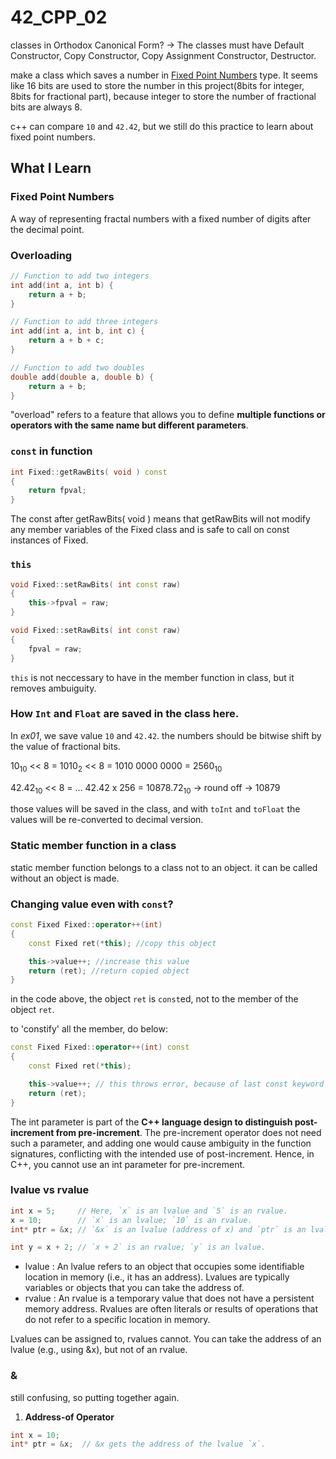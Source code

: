 # 42_CPP_02
classes in Orthodox Canonical Form? -> The classes must have Default Constructor, Copy Constructor, Copy Assignment Constructor, Destructor.

make a class which saves a number in [Fixed Point Numbers](https://web.archive.org/web/20231224143018/https://inst.eecs.berkeley.edu/~cs61c/sp06/handout/fixedpt.html) type.
It seems like 16 bits are used to store the number in this project(8bits for integer, 8bits for fractional part), because integer to store the number of fractional bits are always 8.

c++ can compare `10` and `42.42`, but we still do this practice to learn about fixed point numbers.

## What I Learn
### Fixed Point Numbers
A way of representing fractal numbers with a fixed number of digits after the decimal point.
### Overloading 
```c++
// Function to add two integers
int add(int a, int b) {
    return a + b;
}

// Function to add three integers
int add(int a, int b, int c) {
    return a + b + c;
}

// Function to add two doubles
double add(double a, double b) {
    return a + b;
}
```
"overload" refers to a feature that allows you to define **multiple functions or operators with the same name but different parameters**. 


### `const` in function
```c++
int Fixed::getRawBits( void ) const
{
	return fpval;
}
```
The const after getRawBits( void ) means that getRawBits will not modify any member variables of the Fixed class and is safe to call on const instances of Fixed.

### `this`
```c++
void Fixed::setRawBits( int const raw)
{
	this->fpval = raw;
}
```

```c++
void Fixed::setRawBits( int const raw)
{
	fpval = raw;
}
```

`this` is not neccessary to have in the member function in class, but it removes ambuiguity.<br/>

### How `Int` and `Float` are saved in the class here.
In *ex01*, we save value `10` and `42.42`. the numbers should be bitwise shift by the value of fractional bits.

10<sub>10</sub> << 8 = 1010<sub>2</sub> << 8 = 1010 0000 0000 = 2560<sub>10</sub>

42.42<sub>10</sub> << 8 = ... 42.42 x 256  = 10878.72<sub>10</sub> -> round off -> 10879

those values will be saved in the class, and with `toInt` and `toFloat` the values will be re-converted to decimal version.


### Static member function in a class
static member function belongs to a class not to an object. it can be called without an object is made.

### Changing value even with `const`?

```c++
const Fixed	Fixed::operator++(int)
{
	const Fixed	ret(*this); //copy this object 

	this->value++; //increase this value
	return (ret); //return copied object
}
```

in the code above, the object `ret` is `const`ed, not to the member of the object `ret`.

to 'constify' all the member, do below:

```c++
const Fixed	Fixed::operator++(int) const
{
	const Fixed	ret(*this);

	this->value++; // this throws error, because of last const keyword in function name
	return (ret);
}
```

The int parameter is part of the **C++ language design to distinguish post-increment from pre-increment**. The pre-increment operator does not need such a parameter, and adding one would cause ambiguity in the function signatures, conflicting with the intended use of post-increment. Hence, in C++, you cannot use an int parameter for pre-increment.

### lvalue vs rvalue 

```c++
int x = 5;     // Here, `x` is an lvalue and `5` is an rvalue.
x = 10;        // `x` is an lvalue; `10` is an rvalue.
int* ptr = &x; // `&x` is an lvalue (address of x) and `ptr` is an lvalue.

int y = x + 2; // `x + 2` is an rvalue; `y` is an lvalue.
```
* lvalue : An lvalue refers to an object that occupies some identifiable location in memory (i.e., it has an address). Lvalues are typically variables or objects that you can take the address of.
* rvalue : An rvalue is a temporary value that does not have a persistent memory address. Rvalues are often literals or results of operations that do not refer to a specific location in memory.

Lvalues can be assigned to, rvalues cannot. You can take the address of an lvalue (e.g., using &x), but not of an rvalue.

### &
still confusing, so putting together again.

1. **Address-of Operator**
```c++
int x = 10;
int* ptr = &x;  // &x gets the address of the lvalue `x`.
```
